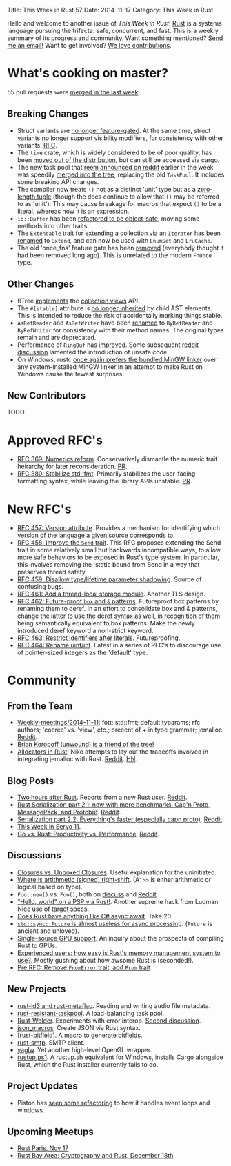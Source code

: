 Title: This Week in Rust 57
Date: 2014-11-17
Category: This Week in Rust

Hello and welcome to another issue of *This Week in Rust*!
[Rust](http://rust-lang.org) is a systems language pursuing the trifecta:
safe, concurrent, and fast. This is a weekly summary of its progress and
community. Want something mentioned? [Send me an
email!](mailto:corey@octayn.net?subject=This%20Week%20in%20Rust%20Suggestion)
Want to get involved? [We love
contributions](https://github.com/mozilla/rust/wiki/Note-guide-for-new-contributors).

# What's cooking on master?

55 pull requests were [merged in the last week][1].

[1]: https://github.com/rust-lang/rust/pulls?q=is%3Apr+is%3Amerged+updated%3A2014-11-10..2014-11-17

## Breaking Changes

* Struct variants are [no longer feature-gated][structvars]. At the
  same time, struct variants no longer support visibility modifiers,
  for consistency with other variants. [RFC][structvars-rfc].
* The `time` crate, which is widely considered to be of poor quality,
  has been [moved out of the distribution][time], but can still be
  accessed via cargo.
* The new task pool that [reem announced on reddit][tp-reddit] earlier
  in the week was speedily [merged into the tree][tp], replacing the
  old `TaskPool`. It includes some breaking API changes.
* The compiler now treats `()` not as a distinct 'unit' type but as a
  [zero-length tuple][unit] (though the docs continue to allow that
  `()` may be referred to as 'unit'). This may cause breakage for
  macros that expect `()` to be a literal, whereas now it is an
  expression.
* `io::Buffer` has been [refactored to be object-safe][buffer], moving
  some methods into other traits.
* The `Extendable` trait for extending a collection via an `Iterator`
  has been [renamed][extend] to `Extend`, and can now be used with
  `EnumSet` and `LruCache`.
* The old 'once_fns' feature gate has been [removed][once] (everybody
  thought it had been removed long ago). This is unrelated to the
  modern `FnOnce` type.

[extend]: https://github.com/rust-lang/rust/pull/18475
[once]: https://github.com/rust-lang/rust/pull/18743
[time]: https://github.com/rust-lang/rust/pull/18858
[unit]: https://github.com/rust-lang/rust/pull/18752
[buffer]: https://github.com/rust-lang/rust/pull/18788
[tp]: https://github.com/rust-lang/rust/pull/18941
[tp-reddit]: https://www.reddit.com/r/rust/comments/2ltjwm/a_loadbalancing_taskpool_resistant_to_child_panics/
[structvars]: https://github.com/rust-lang/rust/pull/18994
[structvars-rfc]: https://github.com/rust-lang/rfcs/blob/master/text/0418-struct-variants.md

## Other Changes

* BTree [implements][btree] the [collection views][view-rfc] API.
* The `#[stable]` attribute is [no longer inherited][stable] by child
  AST elements. This is intended to reduce the risk of accidentally
  marking things stable.
* `AsRefReader` and `AsRefWriter` have been [renamed][asref] to
  `ByRefReader` and `ByRefWriter` for consistency with their method
  names. The original types remain and are deprecated.
* Performance of `RingBuf` has [improved][ringbuf]. Some subsequent
  [reddit discussion][ringbuf-reddit] lamented the introduction of
  unsafe code.
* On Windows, rustc [once again prefers the bundled MinGW linker][win]
  over any system-installed MinGW linker in an attempt to make Rust on
  Windows cause the fewest surprises.

[btree]: https://github.com/rust-lang/rust/pull/18287
[view-rfc]: https://github.com/rust-lang/rfcs/blob/master/text/0216-collection-views.md
[stable]: https://github.com/rust-lang/rust/pull/18887
[asref]: https://github.com/rust-lang/rust/pull/18891
[ringbuf]: https://github.com/rust-lang/rust/pull/18747
[ringbuf-reddit]: https://www.reddit.com/r/rust/comments/2mfcuk/ringbuf_remove_optiont/
[win]: https://github.com/rust-lang/rust/pull/18797

## New Contributors
TODO



# Approved RFC's

* [RFC 369: Numerics reform][num]. Conservatively dismantle the
  numeric trait heirarchy for later reconsideration. [PR][num-pr].
* [RFC 380: Stabilize std::fmt][fmt]. Primarily stabilizes the user-facing
  formatting syntax, while leaving the library APIs
  unstable. [PR][fmt-pr].

[num]: https://github.com/rust-lang/rfcs/blob/master/text/0369-num-reform.md
[num-pr]: https://github.com/rust-lang/rfcs/pull/369
[fmt]: https://github.com/rust-lang/rfcs/blob/master/text/0380-stabilize-std-fmt.md
[fmt-pr]: https://github.com/rust-lang/rfcs/pull/380

# New RFC's

* [RFC 457: Version attribute][457]. Provides a mechanism for
  identifying which version of the language a given source corresponds
  to.
* [RFC 458: Improve the `Send` trait][458]. This RFC proposes
  extending the Send trait in some relatively small but backwards
  incompatible ways, to allow more safe behaviors to be exposed in
  Rust's type system. In particular, this involves removing the
  'static bound from Send in a way that preserves thread safety.
* [RFC 459: Disallow type/lifetime parameter shadowing][459]. Source
  of confusing bugs.
* [RFC 461: Add a thread-local storage module][461]. Another TLS
  design.
* [RFC 462: Future-proof `box` and `&` patterns][462]. Futureproof box
  patterns by renaming them to deref.  In an effort to consolidate box
  and & patterns, change the latter to use the deref syntax as well,
  in recognition of them being semantically equivalent to box
  patterns.  Make the newly introduced deref keyword a non-strict
  keyword.
* [RFC 463: Restrict identifiers after literals][463]. Futureproofing.
* [RFC 464: Rename uint/int][464]. Latest in a series of RFC's to
  discourage use of pointer-sized integers as the 'default' type.

[457]: https://github.com/rust-lang/rfcs/pull/457
[458]: https://github.com/rust-lang/rfcs/pull/458
[459]: https://github.com/rust-lang/rfcs/pull/459
[461]: https://github.com/rust-lang/rfcs/pull/461
[462]: https://github.com/rust-lang/rfcs/pull/462
[463]: https://github.com/rust-lang/rfcs/pull/463
[464]: https://github.com/rust-lang/rfcs/pull/464

# Community

## From the Team

* [Weekly-meetings/2014-11-11][mtg]: fott; std::fmt; default typarams; rfc authors; 'coerce' vs. 'view', etc.; precent of + in type grammar; jemalloc. [Reddit][mtg-reddit].
* [Brian Koropoff (unwound) is a friend of the tree!][fott]
* [Allocators in Rust][alloc]: Niko attempts to lay out the tradeoffs
  involved in integrating jemalloc with
  Rust. [Reddit][alloc-reddit]. [HN][alloc-hn].


[mtg]: https://github.com/rust-lang/meeting-minutes/blob/master/weekly-meetings/2014-11-11.md
[mtg-reddit]: https://www.reddit.com/r/rust/comments/2me6r7/rustupps1_a_rustupsh_equivalent_for_windows/
[alloc]: http://smallcultfollowing.com/babysteps/blog/2014/11/14/allocators-in-rust/
[alloc-reddit]: https://www.reddit.com/r/rust/comments/2mcew2/allocators_in_rust_from_nmatsakiss_blog/
[alloc-hn]: https://news.ycombinator.com/item?id=8612430
[fott]: https://github.com/rust-lang/rust/wiki/Doc-friends-of-the-tree#2014-11-11-brian-koropoff-unwound

## Blog Posts

* [Two hours after Rust][two]. Reports from a new Rust user. [Reddit][two-reddit].
* [Rust Serialization part 2.1: now with more benchmarks: Cap'n Proto, MessagePack, and Protobuf][bench]. [Reddit][bench-reddit].
* [Serialization part 2.2: Everything's faster (especially capn proto)][bench2]. [Reddit][bench2-reddit].
* [This Week in Servo 11][twis].
* [Go vs. Rust: Productivity vs. Performance][govr]. [Reddit][govr-reddit].

[two]: http://jbowles.github.io/lambda-bowles/programs/two-hours-after-rust/
[two-reddit]: https://www.reddit.com/r/rust/comments/2ly7q8/two_hours_after_rust/
[bench]: http://erickt.github.io/blog/2014/11/11/benchmarks/
[bench-reddit]: https://www.reddit.com/r/rust/comments/2lzc9n/rust_serialization_part_21_now_with_more/
[bench2]: http://erickt.github.io/blog/2014/11/13/benchmarks-2/
[bench2-reddit]: https://www.reddit.com/r/rust/comments/2m72br/serialization_part_22_everythings_faster/
[twis]: http://blog.servo.org/2014/11/11/twis-11/
[govr]: http://joshitech.blogspot.com/2014/11/go-vs-rust-productivity-vs-performance.html
[govr-reddit]: https://www.reddit.com/r/rust/comments/2maqi7/go_vs_rust_productivity_vs_performance/

## Discussions

* [Closures vs. Unboxed Closures][cl]. Useful explanation for the uninitiated.
* [Where is artithmetic (signed) right-shift][sh]. (A: `>>` is either arithmetic or logical based on type).
* `Foo::new()` vs. `Foo()`, both on [discuss][ctor-discuss] and [Reddit][ctor-reddit].
* ["Hello, world" on a PSP via Rust!][psp]. Another supreme hack from Luqman. Nice use of [target specs].
* [Does Rust have anything like C# async await][await]. Take 20.
* [`std::sync::Future` is almost useless for async processing][future]. (`Future` is ancient and unloved).
* [Single-source GPU support][gpu]. An inquiry about the prospects of compiling Rust to GPUs.
* [Experienced users: how easy is Rust's memory management system to use?][mm]. Mostly gushing about how awsome Rust is (seconded!).
* [Pre RFC: Remove `FromError` trait, add `From` trait][from]

[cl]: https://www.reddit.com/r/rust/comments/2lo6yt/closures_vs_unboxed_closures/
[sh]: https://www.reddit.com/r/rust/comments/2lp3il/where_is_arithmetic_signed_rightshift/
[ctor-discuss]: http://discuss.rust-lang.org/t/poll-foo-new-vs-foo-as-the-default-constructor/758
[ctor-reddit]: https://www.reddit.com/r/rust/comments/2lvrf5/foonew_vs_foo_as_the_default_constructor/
[psp]: https://www.reddit.com/r/rust/comments/2m10id/hello_world_on_a_psp_via_rust/
[target specs]: https://github.com/rust-lang/rfcs/blob/master/text/0131-target-specification.md
[await]: https://www.reddit.com/r/rust/comments/2m5rin/does_rust_have_something_like_c_async_wait/
[future]: https://www.reddit.com/r/rust/comments/2m64o5/stdsyncfuture_is_almost_useless_for_async/
[gpu]: http://discuss.rust-lang.org/t/single-source-gpu-support/898
[mm]: https://www.reddit.com/r/rust/comments/2m9qw9/experienced_users_how_easy_is_rusts_memory/
[from]: http://discuss.rust-lang.org/t/pre-rfc-remove-fromerror-trait-add-from-trait/783

## New Projects

* [rust-id3 and rust-metaflac][id3]. Reading and writing audio file metadata.
* [rust-resistant-taskpool][taskpool]. A load-balancing task pool.
* [Rust-Welder]. Experiments with error interop. [Second discussion][Rust-Welder2].
* [json_macros]. Create JSON via Rust syntax.
* [rust-bitfield]. A macro to generate bitfields.
* [rust-smtp]. SMTP client.
* [yaglw]. Yet another high-level OpenGL wrapper.
* [rustup.ps1]. A rustup.sh equivalent for Windows, installs Cargo
  alongside Rust, which the Rust installer currently fails to do.

[id3]: https://www.reddit.com/r/rust/comments/2lsfrd/rustid3_and_rustmetaflac_libraries_to_read_and/
[taskpool]: https://www.reddit.com/r/rust/comments/2ltjwm/a_loadbalancing_taskpool_resistant_to_child_panics/
[Rust-Welder]: https://www.reddit.com/r/rust/comments/2lwciy/feedback_and_discussion_wanted_rustwelder_a_crate/
[Rust-Welder2]: https://www.reddit.com/r/rust/comments/2m84s1/updated_rustwelder_errorresult_handling/
[json_macros]: https://www.reddit.com/r/rust/comments/2m3bjj/json_macros_construct_json_objects_in_rust_from/
[rust-bitfields]: https://www.reddit.com/r/rust/comments/2m82o9/a_procedural_macro_to_generate_bitfieldlike_stuct/
[rust-smtp]: https://www.reddit.com/r/rust/comments/2m8nla/rust_smtp_client_looking_for_feedback/
[yaglw]: https://www.reddit.com/r/rust_gamedev/comments/2m7l9a/yaglw_yet_another_opengl_wrapper/
[rustup.ps1]: https://www.reddit.com/r/rust/comments/2me6r7/rustupps1_a_rustupsh_equivalent_for_windows/

## Project Updates

* Piston has [seen some refactoring][pist] to how it handles event loops and windows.

[pist]: https://www.reddit.com/r/rust_gamedev/comments/2m7k6v/piston_update_glutin_loop/

## Upcoming Meetups

* [Rust Paris, Nov 17](http://www.meetup.com/Rust-Paris/events/185461312/)
* [Rust Bay Area: Cryptography and Rust, December 18th](http://www.meetup.com/Rust-Bay-Area/events/210632582/)
